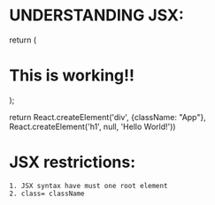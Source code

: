 # UNDERSTANDING JSX:

return (
    <div className="App">
      <h1>This is working!!</h1>
    </div>

  );

return React.createElement('div', {className: "App"}, React.createElement('h1', null, 'Hello World!'))


# JSX restrictions:
    1. JSX syntax have must one root element
    2. class= className

